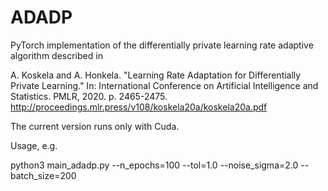 # ADADP

PyTorch implementation of the differentially private learning rate adaptive algorithm described in

A. Koskela and A. Honkela. "Learning Rate Adaptation for Differentially Private Learning." In: International Conference on Artificial Intelligence and Statistics. PMLR, 2020. p. 2465-2475. http://proceedings.mlr.press/v108/koskela20a/koskela20a.pdf

The current version runs only with Cuda.

Usage, e.g.

python3 main_adadp.py --n_epochs=100 --tol=1.0 --noise_sigma=2.0 --batch_size=200
